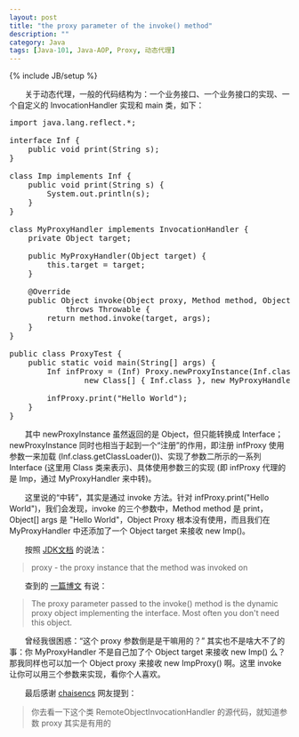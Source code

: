 ```yaml
---
layout: post
title: "the proxy parameter of the invoke() method"
description: ""
category: Java
tags: [Java-101, Java-AOP, Proxy, 动态代理]
---
```

{% include JB/setup %}

　　关于动态代理，一般的代码结构为：一个业务接口、一个业务接口的实现、一个自定义的 InvocationHandler 实现和 main 类，如下：

<pre class="prettyprint linenums">
import java.lang.reflect.*;

interface Inf {
	public void print(String s);
}

class Imp implements Inf {
	public void print(String s) {
		System.out.println(s);
	}
}

class MyProxyHandler implements InvocationHandler {
	private Object target;

	public MyProxyHandler(Object target) {
		this.target = target;
	}

	@Override
	public Object invoke(Object proxy, Method method, Object[] args)
			throws Throwable {
		return method.invoke(target, args);
	}
}

public class ProxyTest {
	public static void main(String[] args) {
		Inf infProxy = (Inf) Proxy.newProxyInstance(Inf.class.getClassLoader(),
				new Class[] { Inf.class }, new MyProxyHandler(new Imp()));

		infProxy.print("Hello World");
	}
}
</pre>

　　其中 newProxyInstance 虽然返回的是 Object，但只能转换成 Interface；newProxyInstance 同时也相当于起到一个“注册”的作用，即注册 infProxy 使用参数一来加载 (Inf.class.getClassLoader())、实现了参数二所示的一系列 Interface (这里用 Class 类来表示)、具体使用参数三的实现 (即 infProxy 代理的是 Imp，通过 MyProxyHandler 来中转)。  

　　这里说的“中转”，其实是通过 invoke 方法。针对 infProxy.print("Hello World")，我们会发现，invoke 的三个参数中，Method method 是 print，Object[] args 是 "Hello World"，Object Proxy 根本没有使用，而且我们在 MyProxyHandler 中还添加了一个 Object target 来接收 new Imp()。  

　　按照 [JDK文档](http://docs.oracle.com/javase/7/docs/api/java/lang/reflect/InvocationHandler.html) 的说法：

> proxy - the proxy instance that the method was invoked on

　　查到的 [一篇博文](http://tutorials.jenkov.com/java-reflection/dynamic-proxies.html) 有说：

> The proxy parameter passed to the invoke() method is the dynamic proxy object implementing the interface. Most often you don't need this object. 

　　曾经我很困惑：“这个 proxy 参数倒是是干嘛用的？” 其实也不是啥大不了的事：你 MyProxyHandler 不是自己加了个 Object target 来接收 new Imp() 么？那我同样也可以加一个 Object proxy 来接收 new ImpProxy() 啊。这里 invoke 让你可以用三个参数来实现，看你个人喜欢。  

　　最后感谢 [chaisencs](http://chaisencs.iteye.com/) 网友提到：

> 你去看一下这个类 RemoteObjectInvocationHandler 的源代码，就知道参数 proxy 其实是有用的